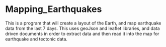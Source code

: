 # Mapping_Earthquakes
This is a program that will create a layout of the Earth, and map earthquake data from the last 7 days. This uses geoJson and leaflet libraries, and data driven documents in order to extract data and then read it into the map for earthquake and tectonic data.
